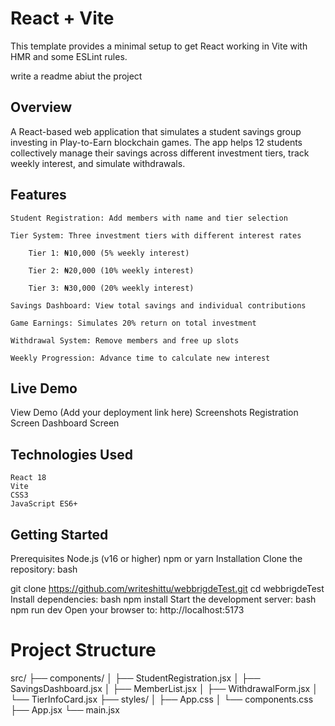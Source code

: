 # React + Vite

This template provides a minimal setup to get React working in Vite with HMR and some ESLint rules.

write a readme abiut the project

## Overview

A React-based web application that simulates a student savings group investing in Play-to-Earn blockchain games. The app helps 12 students collectively manage their savings across different investment tiers, track weekly interest, and simulate withdrawals.

## Features

    Student Registration: Add members with name and tier selection

    Tier System: Three investment tiers with different interest rates

        Tier 1: ₦10,000 (5% weekly interest)

        Tier 2: ₦20,000 (10% weekly interest)

        Tier 3: ₦30,000 (20% weekly interest)

    Savings Dashboard: View total savings and individual contributions

    Game Earnings: Simulates 20% return on total investment

    Withdrawal System: Remove members and free up slots

    Weekly Progression: Advance time to calculate new interest
## Live Demo
  View Demo (Add your deployment link here)
  Screenshots
  Registration Screen
  Dashboard Screen
## Technologies Used
    React 18
    Vite
    CSS3
    JavaScript ES6+

## Getting Started
Prerequisites
    Node.js (v16 or higher)
    npm or yarn
Installation
    Clone the repository:
    bash

git clone https://github.com/writeshittu/webbrigdeTest.git
cd webbrigdeTest
Install dependencies:
bash
npm install
Start the development server:
bash
npm run dev
Open your browser to:
http://localhost:5173
# Project Structure
src/
├── components/
│   ├── StudentRegistration.jsx
│   ├── SavingsDashboard.jsx
│   ├── MemberList.jsx
│   ├── WithdrawalForm.jsx
│   └── TierInfoCard.jsx
├── styles/
│   ├── App.css
│   └── components.css
├── App.jsx
└── main.jsx
